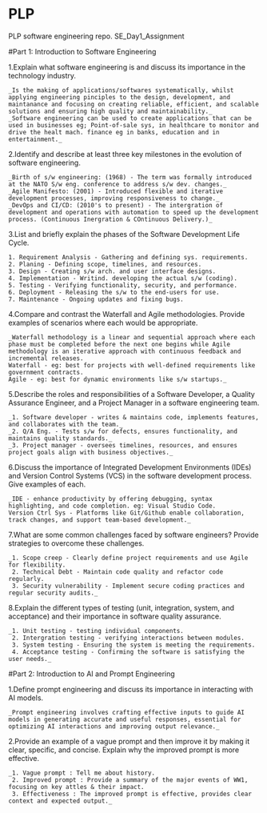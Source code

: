 # PLP
PLP software engineering repo.
SE_Day1_Assignment

#Part 1: Introduction to Software Engineering

1.Explain what software engineering is and discuss its importance in the technology industry. 

    _Is the making of applications/softwares systematically, whilst applying engineering pinciples to the design, development, and maintanance and focusing on creating reliable, efficient, and scalable solutions and ensuring high quality and maintainability._
    _Software engineering can be used to create applications that can be used in businesses eg; Point-of-sale sys, in healthcare to monitor and drive the healt mach. finance eg in banks, education and in entertainment._

2.Identify and describe at least three key milestones in the evolution of software engineering.  

    _Birth of s/w engineering: (1968) - The term was formally introduced at the NATO S/w eng. conference to address s/w dev. changes._
    _Agile Manifesto: (2001) - Introduced flexible and iterative development processes, improving responsiveness to change._
    _DevOps and CI/CD: (2010's to present) - The intergration of development and operations with automation to speed up the development process. (Continuous Inergration & COntinuous Delivery.)_

3.List and briefly explain the phases of the Software Development Life Cycle.

    1. Requirement Analysis - Gathering and defining sys. requirements.
    2. Planing - Defining scope, timelines, and resources.
    3. Design - Creating s/w arch. and user interface designs.
    4. Implementation - Writind. developing the actual s/w (coding).
    5. Testing - Verifying functionality, security, and performance.
    6. Deployment - Releasing the s/w to the end-users for use.
    7. Maintenance - Ongoing updates and fixing bugs.

4.Compare and contrast the Waterfall and Agile methodologies. Provide examples of scenarios where each would be appropriate.

    _Waterfall methodology is a linear and sequential approach where each phase must be completed before the next one begins while Agile methodology is an iterative approach with continuous feedback and incremental releases.
    Waterfall - eg: best for projects with well-defined requirements like government contracts.
    Agile - eg: best for dynamic environments like s/w startups._ 

5.Describe the roles and responsibilities of a Software Developer, a Quality Assurance Engineer, and a Project Manager in a software engineering team.

    _1. Software developer - writes & maintains code, implements features, and collaborates with the team._
    _2. Q/A Eng. - Tests s/w for defects, ensures functionality, and maintains quality standards._
    _3. Project manager - oversees timelines, resources, and ensures project goals align with business objectives._

6.Discuss the importance of Integrated Development Environments (IDEs) and Version Control Systems (VCS) in the software development process. Give examples of each.

    _IDE - enhance productivity by offering debugging, syntax highlighting, and code completion. eg: Visual Studio Code.
    Version Ctrl Sys - Platforms like Git/Github enable collaboration, track changes, and support team-based development._

7.What are some common challenges faced by software engineers? Provide strategies to overcome these challenges.

    _1. Scope creep - Clearly define project requirements and use Agile for flexibility.
     2. Technical Debt - Maintain code quality and refactor code regularly.
     3. Security vulnerability - Implement secure coding practices and regular security audits._

8.Explain the different types of testing (unit, integration, system, and acceptance) and their importance in software quality assurance.

    _1. Unit testing - testing individual components.
     2. Intergration testing - verifying interactions between modules.
     3. System testing - Ensuring the system is meeting the requirements.
     4. Acceptance testing - Confirming the software is satisfying the user needs._

#Part 2: Introduction to AI and Prompt Engineering

1.Define prompt engineering and discuss its importance in interacting with AI models.

    _Prompt engineering involves crafting effective inputs to guide AI models in generating accurate and useful responses, essential for optimizing AI interactions and improving output relevance._

2.Provide an example of a vague prompt and then improve it by making it clear, specific, and concise. Explain why the improved prompt is more effective.

    _1. Vague prompt : Tell me about history.
     2. Improved prompt : Provide a summary of the major events of WW1, focusing on key attles & their impact.
     3. Effectiveness : The improved prompt is effective, provides clear context and expected output._


